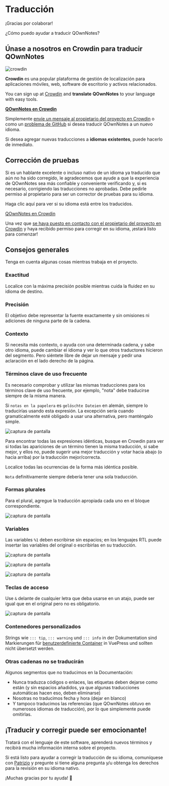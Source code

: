 # Traducción

¡Gracias por colaborar!

¿Cómo puedo ayudar a traducir QOwnNotes?

## Únase a nosotros en Crowdin para traducir QOwnNotes

![crowdin](/img/crowdin.png)

**Crowdin** es una popular plataforma de gestión de localización para aplicaciones móviles, web, software de escritorio y activos relacionados.

You can sign up at [Crowdin](https://crowdin.com/project/qownnotes) and **translate** **QOwnNotes** to your language with easy tools.

**[QOwnNotes en Crowdin](https://crowdin.com/project/qownnotes)**

Simplemente [envíe un mensaje al propietario del proyecto en Crowdin](https://crowdin.com/profile/pbek) o como un [problema de GitHub](https://github.com/pbek/QOwnNotes/issues) si desea traducir QOwnNotes a un nuevo idioma.

Si desea agregar nuevas traducciones a **idiomas existentes**, puede hacerlo de inmediato.

## Corrección de pruebas

Si es un hablante excelente o incluso nativo de un idioma ya traducido que aún no ha sido corregido, le agradecemos que ayude a que la experiencia de QOwnNotes sea más confiable y conveniente verificando y, si es necesario, corrigiendo las traducciones no aprobadas. Debe pedirle permiso al propietario para ser un corrector de pruebas para su idioma.

Haga clic aquí para ver si su idioma está entre los traducidos.

[QOwnNotes en Crowdin](https://translate.qownnotes.org/)

Una vez que [se haya puesto en contacto con el propietario del proyecto en Crowdin](https://crowdin.com/profile/pbek) y haya recibido permiso para corregir en su idioma, ¡estará listo para comenzar!

## Consejos generales

Tenga en cuenta algunas cosas mientras trabaja en el proyecto.

### Exactitud

Localice con la máxima precisión posible mientras cuida la fluidez en su idioma de destino.

### Precisión

El objetivo debe representar la fuente exactamente y sin omisiones ni adiciones de ninguna parte de la cadena.

### Contexto

Si necesita más contexto, o ayuda con una determinada cadena, y sabe otro idioma, puede cambiar el idioma y ver lo que otros traductores hicieron del segmento. Pero siéntete libre de dejar un mensaje y pedir una aclaración en el lado derecho de la página.

### Términos clave de uso frecuente

Es necesario comprobar y utilizar las mismas traducciones para los términos clave de uso frecuente, por ejemplo, "nota" debe traducirse siempre de la misma manera.

Si `notas en la papelera` es `gelöschte Dateien` en alemán, siempre lo traducirías usando esta expresión. La excepción sería cuando gramaticalmente esté obligado a usar una alternativa, pero manténgalo simple.

![captura de pantalla](/img/crowdin/screenshot-7.png)

Para encontrar todas las expresiones idénticas, busque en Crowdin para ver si todas las apariciones de un término tienen la misma traducción, si sabe mejor, y ellos no, puede sugerir una mejor traducción y votar hacia abajo (o hacia arriba) por la traducción mejor/correcta.

Localice todas las ocurrencias de la forma más idéntica posible.

`Nota` definitivamente siempre debería tener una sola traducción.

### Formas plurales

Para el plural, agregue la traducción apropiada cada uno en el bloque correspondiente.

![captura de pantalla](/img/crowdin/screenshot-4.png)

### Variables

Las variables `%1` deben escribirse sin espacios; en los lenguajes RTL puede insertar las variables del original o escribirlas en su traducción.

![captura de pantalla](/img/crowdin/screenshot-1.png)

![captura de pantalla](/img/crowdin/screenshot-5.png)

![captura de pantalla](/img/crowdin/screenshot-3.png)

### Teclas de acceso

Use `&` delante de cualquier letra que deba usarse en un atajo, puede ser igual que en el original pero no es obligatorio.

![captura de pantalla](/img/crowdin/screenshot-4.png)

### Contenedores personalizados

Strings wie `::: tip`, `::: warning` und `::: info` in der Dokumentation sind Markierungen für [benutzerdefinierte Container](https://vuepress.vuejs.org/guide/markdown.html#custom-containers) in VuePress und sollten nicht übersetzt werden.

### Otras cadenas no se traducirán

Algunos segmentos que no traducimos en la Documentación:

- Nunca traduzca códigos o enlaces, las etiquetas deben dejarse como están (y sin espacios añadidos, ya que algunas traducciones automáticas hacen eso, deben eliminarse)
- Nosotras no traducimos fecha y hora (dejar en blanco)
- Y tampoco traducimos las referencias (que QOwnNotes obtuvo en numerosos idiomas de traducción), por lo que simplemente puede omitirlas.

## ¡Traducir y corregir puede ser emocionante!

Tratará con el lenguaje de este software, aprenderá nuevos términos y recibirá mucha información interna sobre el proyecto.

Si está listo para ayudar a corregir la traducción de su idioma, comuníquese con [Patrizio](https://crowdin.com/profile/pbek) y pregunte si tiene alguna pregunta y/u obtenga los derechos para la revisión en su idioma nativo.

¡Muchas gracias por tu ayuda! 🙂
